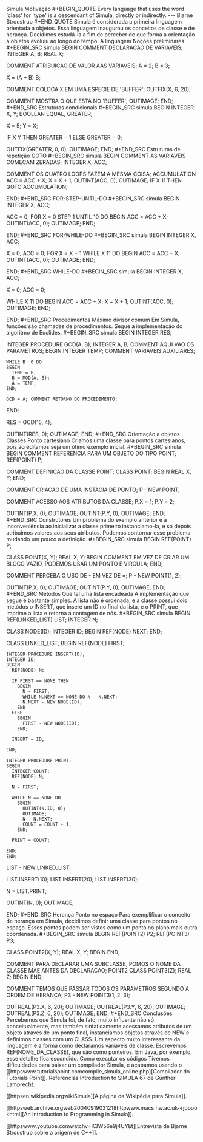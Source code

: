  Simula
 Motivação
#+BEGIN_QUOTE
Every language that uses the word 'class' for 'type' is a descendant of Simula, directly or indirectly.
--- Bjarne Stroustrup
#+END_QUOTE
Simula é considerada a primeira linguagem orientada a objetos. Essa linguagem inaugurou os conceitos de classe e de herança. Decidimos estudá-la a fim de perceber de que forma a orientação a objetos evoluiu ao longo do tempo.
 A linguagem
 Noções preliminares
#+BEGIN_SRC simula
BEGIN
  COMMENT DECLARACAO DE VARIAVEIS;
  INTEGER A, B;
  REAL X;
  
  COMMENT ATRIBUICAO DE VALOR AAS VARIAVEIS;
  A = 2;
  B = 3;
  
  X = (A + B)  B;

  COMMENT COLOCA X EM UMA ESPECIE DE 'BUFFER';
  OUTFIX(X, 6, 20);

  COMMENT MOSTRA O QUE ESTA NO 'BUFFER';
  OUTIMAGE;
END;
#+END_SRC
 Estruturas condicionais
#+BEGIN_SRC simula
BEGIN
  INTEGER X, Y;
  BOOLEAN EQUAL, GREATER;

  X = 5;
  Y = X;

  IF X  Y 
    THEN GREATER = 1
      ELSE GREATER = 0;

  OUTFIX(GREATER, 0, 0); 
  OUTIMAGE;
END;
#+END_SRC
 Estruturas de repetição
 GOTO
#+BEGIN_SRC simula
BEGIN
  COMMENT AS VARIAVEIS COMECAM ZERADAS;
  INTEGER X, ACC;

  COMMENT OS QUATRO LOOPS FAZEM A MESMA COISA;
ACCUMULATION
  ACC = ACC + X;
  X = X + 1;
  OUTINT(ACC, 0);
  OUTIMAGE;
  IF X  11 THEN GOTO ACCUMULATION;

END;
#+END_SRC
 FOR-STEP-UNTIL-DO
#+BEGIN_SRC simula
BEGIN
  INTEGER X, ACC;

  ACC = 0;
  FOR X = 0 STEP 1 UNTIL 10 DO
  BEGIN
    ACC = ACC + X;
    OUTINT(ACC, 0);
    OUTIMAGE;
  END;

END;
#+END_SRC
 FOR-WHILE-DO
#+BEGIN_SRC simula
BEGIN
  INTEGER X, ACC;

  X = 0;
  ACC = 0;
  FOR X = X + 1 WHILE X  11 DO
  BEGIN
    ACC = ACC + X;
    OUTINT(ACC, 0);
    OUTIMAGE;
  END;

END;
#+END_SRC
 WHILE-DO
#+BEGIN_SRC simula
BEGIN
  INTEGER X, ACC;

  X = 0;
  ACC = 0;

  WHILE X  11 DO
  BEGIN
    ACC = ACC + X;
    X = X + 1;
    OUTINT(ACC, 0);
    OUTIMAGE;
  END;

END;
#+END_SRC
 Procedimentos
 Máximo divisor comum
Em Simula, funções são chamadas de procedimentos. Segue a implementação do algoritmo de Euclides.
#+BEGIN_SRC simula
BEGIN
  INTEGER RES;

  INTEGER PROCEDURE GCD(A, B);
  INTEGER A, B; COMMENT AQUI VAO OS PARAMETROS;
  BEGIN
    INTEGER TEMP; COMMENT VARIAVEIS AUXILIARES;

    WHILE B  0 DO
    BEGIN
      TEMP = B;
      B = MOD(A, B);
      A = TEMP;
    END;

    GCD = A; COMMENT RETORNO DO PROCEDIMENTO;
  END;

  RES = GCD(15, 4);
  
  OUTINT(RES, 0);
  OUTIMAGE;
END;
#+END_SRC
 Orientação a objetos
 Classes
 Ponto cartesiano
Criamos uma classe para pontos cartesianos, pois acreditamos seja um ótimo exemplo inicial.
#+BEGIN_SRC simula
BEGIN
  COMMENT REFERENCIA PARA UM OBJETO DO TIPO POINT;
  REF(POINT) P;

  COMMENT DEFINICAO DA CLASSE POINT;
  CLASS POINT;
  BEGIN
    REAL X, Y;
  END;

  COMMENT CRIACAO DE UMA INSTACIA DE PONTO;
  P - NEW POINT;

  COMMENT ACESSO AOS ATRIBUTOS DA CLASSE;
  P.X = 1;
  P.Y = 2;

  OUTINT(P.X, 0);
  OUTIMAGE;
  OUTINT(P.Y, 0);
  OUTIMAGE;
END;
#+END_SRC
 Construtores
Um problema do exemplo anterior é a inconveniência ao inicializar a classe primeiro instanciamo-la, e só depois atribuímos valores aos seus atributos. Podemos contornar esse problema mudando um pouco a definição.
#+BEGIN_SRC simula
BEGIN
  REF(POINT) P;

  CLASS POINT(X, Y);
  REAL X, Y;
  BEGIN
    COMMENT EM VEZ DE CRIAR UM BLOCO VAZIO, PODEMOS USAR UM PONTO E VIRGULA;
  END;

  COMMENT PERCEBA O USO DE - EM VEZ DE =;
  P - NEW POINT(1, 2);

  OUTINT(P.X, 0);
  OUTIMAGE;
  OUTINT(P.Y, 0);
  OUTIMAGE;
END;
#+END_SRC
 Métodos Que tal uma lista encadeada
A implementação que segue é bastante simples. A lista não é ordenada, e a classe possui dois metódos o INSERT, que insere um ID no final da lista, e o PRINT, que imprime a lista e retorna a contagem de nós.
#+BEGIN_SRC simula
BEGIN
  REF(LINKED_LIST) LIST;
  INTEGER N;

  CLASS NODE(ID);
  INTEGER ID;
  BEGIN
    REF(NODE) NEXT;
  END;

  CLASS LINKED_LIST;
  BEGIN
    REF(NODE) FIRST;
    
    INTEGER PROCEDURE INSERT(ID);
    INTEGER ID;
    BEGIN
      REF(NODE) N;
      
      IF FIRST == NONE THEN 
        BEGIN
          N - FIRST;
          WHILE N.NEXT == NONE DO N - N.NEXT;
          N.NEXT - NEW NODE(ID);
        END 
      ELSE 
        BEGIN
          FIRST - NEW NODE(ID);
        END;

      INSERT = ID;

    END;
    
    INTEGER PROCEDURE PRINT;
    BEGIN
      INTEGER COUNT;
      REF(NODE) N;
      
      N - FIRST;      

      WHILE N == NONE DO
        BEGIN
          OUTINT(N.ID, 0);
          OUTIMAGE;
          N - N.NEXT;
          COUNT = COUNT + 1;
        END;     
   
      PRINT = COUNT;

    END;
    END;

  LIST - NEW LINKED_LIST;

  LIST.INSERT(10);
  LIST.INSERT(20);
  LIST.INSERT(30);
  
  N = LIST.PRINT;
  
  OUTINT(N, 0);
  OUTIMAGE;

END;
#+END_SRC
 Herança
 Ponto no espaço
Para exemplificar o conceito de herança em Simula, decidimos definir uma classe para pontos no espaço. Esses pontos podem ser vistos como um ponto no plano mais outra coordenada.
#+BEGIN_SRC simula
BEGIN
  REF(POINT2) P2;
  REF(POINT3) P3;

  CLASS POINT2(X, Y);
  REAL X, Y;
  BEGIN
  END;

  COMMENT PARA DECLARAR UMA SUBCLASSE, 
          POMOS O NOME DA CLASSE MAE ANTES DA DECLARACAO;
  POINT2 CLASS POINT3(Z);
  REAL Z;
  BEGIN
  END;

  COMMENT TEMOS QUE PASSAR TODOS OS PARAMETROS 
          SEGUNDO A ORDEM DE HERANÇA;
  P3 - NEW POINT3(1, 2, 3);

  OUTREAL(P3.X, 6, 20);
  OUTIMAGE;
  OUTREAL(P3.Y, 6, 20);
  OUTIMAGE;
  OUTREAL(P3.Z, 6, 20);
  OUTIMAGE;
END;
#+END_SRC
 Conclusões
Percebemos que Simula foi, de fato, muito influente não só conceitualmente, mas também sintaticamente acessamos atributos de um objeto através de um ponto final, instanciamos objetos através de NEW e definimos classes com um CLASS. Um aspecto muito interessante da linguagem é a forma como declaramos variáveis de classe. Escrevemos REF(NOME_DA_CLASSE), que são como ponteiros. Em Java, por exemplo, esse detalhe fica escondido.
 Como executar os códigos
Tivemos dificuldades para baixar um compilador Simula, e acabamos usando o [[httpswww.tutorialspoint.comcompile_simula_online.php][Compilador do Tutorials Point]].
 Referências
Introduction to SIMULA 67 de Günther Lamprecht.

[[httpsen.wikipedia.orgwikiSimula][A página da Wikipédia para Simula]].

[[httpsweb.archive.orgweb20040919031218httpwww.macs.hw.ac.uk~rjpbookhtml][An Introduction to Programming in Simula]].

[[httpswww.youtube.comwatchv=K3W56e9j4UY&t][Entrevista de Bjarne Stroustrup sobre a origem de C++]].
